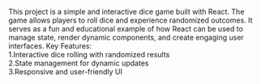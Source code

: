 This project is a simple and interactive dice game built with React. The game allows players to roll dice and experience randomized outcomes. It serves as a fun and educational example of how React can be used to manage state, render dynamic components, and create engaging user interfaces. 
Key Features:  
1.Interactive dice rolling with randomized results <br>
2.State management for dynamic updates<br>
3.Responsive and user-friendly UI<br>
